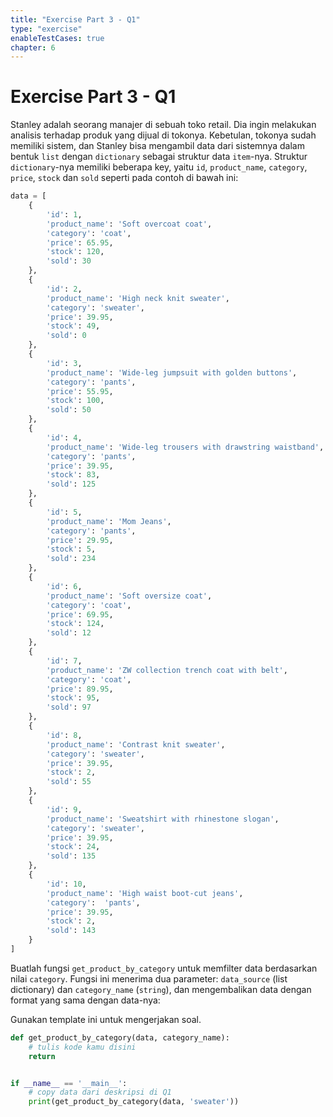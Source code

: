 ```yaml
---
title: "Exercise Part 3 - Q1"
type: "exercise"
enableTestCases: true
chapter: 6
---
```


# Exercise Part 3 - Q1

Stanley adalah seorang manajer di sebuah toko retail. Dia ingin melakukan analisis terhadap produk yang dijual di tokonya. Kebetulan, tokonya sudah memiliki sistem, dan Stanley bisa mengambil data dari sistemnya dalam bentuk `list` dengan `dictionary` sebagai struktur data `item`-nya. Struktur `dictionary`-nya memiliki beberapa key, yaitu `id`, `product_name`, `category`, `price`, `stock` dan `sold` seperti pada contoh di bawah ini:

```python
data = [
    {
        'id': 1,
        'product_name': 'Soft overcoat coat',
        'category': 'coat',
        'price': 65.95,
        'stock': 120,
        'sold': 30
    },
    {
        'id': 2,
        'product_name': 'High neck knit sweater',
        'category': 'sweater',
        'price': 39.95,
        'stock': 49,
        'sold': 0
    },
    {
        'id': 3,
        'product_name': 'Wide-leg jumpsuit with golden buttons',
        'category': 'pants',
        'price': 55.95,
        'stock': 100,
        'sold': 50
    },
    {
        'id': 4,
        'product_name': 'Wide-leg trousers with drawstring waistband',
        'category': 'pants',
        'price': 39.95,
        'stock': 83,
        'sold': 125
    },
    {
        'id': 5,
        'product_name': 'Mom Jeans',
        'category': 'pants',
        'price': 29.95,
        'stock': 5,
        'sold': 234
    },
    {
        'id': 6,
        'product_name': 'Soft oversize coat',
        'category': 'coat',
        'price': 69.95,
        'stock': 124,
        'sold': 12
    },
    {
        'id': 7,
        'product_name': 'ZW collection trench coat with belt',
        'category': 'coat',
        'price': 89.95,
        'stock': 95,
        'sold': 97
    },
    {
        'id': 8,
        'product_name': 'Contrast knit sweater',
        'category': 'sweater',
        'price': 39.95,
        'stock': 2,
        'sold': 55
    },
    {
        'id': 9,
        'product_name': 'Sweatshirt with rhinestone slogan',
        'category': 'sweater',
        'price': 39.95,
        'stock': 24,
        'sold': 135
    },
    {
        'id': 10,
        'product_name': 'High waist boot-cut jeans',
        'category':  'pants',
        'price': 39.95,
        'stock': 2,
        'sold': 143
    }
]


```

Buatlah fungsi `get_product_by_category` untuk memfilter data berdasarkan nilai `category`. Fungsi ini menerima dua parameter: `data_source` (list dictionary) dan `category_name` (`string`), dan mengembalikan data dengan format yang sama dengan data-nya:

Gunakan template ini untuk mengerjakan soal.

```python
def get_product_by_category(data, category_name):
    # tulis kode kamu disini
    return


if __name__ == '__main__':
    # copy data dari deskripsi di Q1
    print(get_product_by_category(data, 'sweater'))
```
